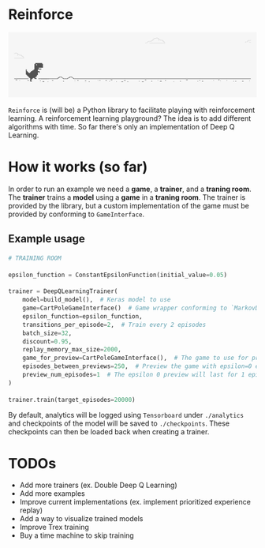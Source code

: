# Reinforce

<p align="center"><img src ="./assets/trex_gif.gif" /></p>


`Reinforce` is (will be) a Python library to facilitate playing with reinforcement learning. A reinforcement learning playground? 
The idea is to add different algorithms with time. So far there's only an implementation of Deep Q Learning.

# How it works (so far)

In order to run an example we need a **game**, a **trainer**, and a **traning room**. The **trainer** trains a **model** using a **game** in a **traning room**.
The trainer is provided by the library, but a custom implementation of the game must be provided by conforming to `GameInterface`.

## Example usage

```python
# TRAINING ROOM

epsilon_function = ConstantEpsilonFunction(initial_value=0.05)

trainer = DeepQLearningTrainer(
    model=build_model(),  # Keras model to use
    game=CartPoleGameInterface()  # Game wrapper conforming to `MarkovDecisionProcess`
    epsilon_function=epsilon_function,
    transitions_per_episode=2,  # Train every 2 episodes
    batch_size=32,
    discount=0.95,
    replay_memory_max_size=2000,
    game_for_preview=CartPoleGameInterface(),  # The game to use for previews conforming to `GameInterface`
    episodes_between_previews=250,  # Preview the game with epsilon=0 every 250 episodes
    preview_num_episodes=1  # The epsilon 0 preview will last for 1 episode
)

trainer.train(target_episodes=20000)

```

By default, analytics will be logged using `Tensorboard` under `./analytics` and checkpoints of the model will be saved to `./checkpoints`. These checkpoints can then be loaded back when creating a trainer.

# TODOs

- Add more trainers (ex. Double Deep Q Learning)
- Add more examples
- Improve current implementations (ex. implement prioritized experience replay)
- Add a way to visualize trained models
- Improve Trex training
- Buy a time machine to skip training
